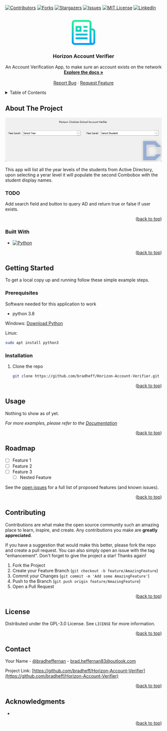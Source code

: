 <!-- Improved compatibility of back to top link: See: https://github.com/othneildrew/Best-README-Template/pull/73 -->
<a name="readme-top"></a>
<!--
*** Thanks for checking out the Best-README-Template. If you have a suggestion
*** that would make this better, please fork the repo and create a pull request
*** or simply open an issue with the tag "enhancement".
*** Don't forget to give the project a star!
*** Thanks again! Now go create something AMAZING! :D
-->



<!-- PROJECT SHIELDS -->
<!--
*** I'm using markdown "reference style" links for readability.
*** Reference links are enclosed in brackets [ ] instead of parentheses ( ).
*** See the bottom of this document for the declaration of the reference variables
*** for contributors-url, forks-url, etc. This is an optional, concise syntax you may use.
*** https://www.markdownguide.org/basic-syntax/#reference-style-links
-->
[![Contributors][contributors-shield]][contributors-url]
[![Forks][forks-shield]][forks-url]
[![Stargazers][stars-shield]][stars-url]
[![Issues][issues-shield]][issues-url]
[![MIT License][license-shield]][license-url]
[![LinkedIn][linkedin-shield]][linkedin-url]



<!-- PROJECT LOGO -->
<br />
<div align="center">
  <a href="https://github.com/BradHeff/Horizon-Account-Verifier">
    <img src="images/logo.png" alt="Logo" width="80" height="80">
  </a>

<h3 align="center">Horizon Account Verifier</h3>

  <p align="center">
    An Account Verification App, to make sure an account exists on the network
    <br />
    <a href="https://github.com/BradHeff/Horizon-Account-Verifier"><strong>Explore the docs »</strong></a>
    <br />
    <br />
    <a href="https://github.com/bradheff/Horizon-Account-Verifier/issues">Report Bug</a>
    ·
    <a href="https://github.com/bradheff/Horizon-Account-Verifier/issues">Request Feature</a>
  </p>
</div>



<!-- TABLE OF CONTENTS -->
<details>
  <summary>Table of Contents</summary>
  <ol>
    <li>
      <a href="#about-the-project">About The Project</a>
      <ul>
        <li><a href="#todo">TODO:</a></li>
        <li><a href="#built-with">Built With</a></li>
      </ul>
    </li>
    <li>
      <a href="#getting-started">Getting Started</a>
      <ul>
        <li><a href="#prerequisites">Prerequisites</a></li>
        <li><a href="#installation">Installation</a></li>
      </ul>
    </li>
    <li><a href="#usage">Usage</a></li>
    <li><a href="#roadmap">Roadmap</a></li>
    <li><a href="#contributing">Contributing</a></li>
    <li><a href="#license">License</a></li>
    <li><a href="#contact">Contact</a></li>
    <li><a href="#acknowledgments">Acknowledgments</a></li>
  </ol>
</details>



<!-- ABOUT THE PROJECT -->
## About The Project

[![Product Name Screen Shot][product-screenshot]](https://example.com)

This app will list all the year levels of the students from Active Directory, upon selecting a yerar level it will populate the second Combobox with the student display names.<br/>


### TODO
Add search field and button to query AD and return true or false if user exists.

<p align="right">(<a href="#readme-top">back to top</a>)</p>



### Built With

* [![Python][Python3]][python-url]

<p align="right">(<a href="#readme-top">back to top</a>)</p>



<!-- GETTING STARTED -->
## Getting Started

To get a local copy up and running follow these simple example steps.

### Prerequisites

Software needed for this application to work
* python 3.8

Windows: [Download Python](python-url)

Linux:
  ```sh
  sudo apt install python3
  ```

### Installation

1. Clone the repo
   ```sh
   git clone https://github.com/bradheff/Horizon-Account-Verifier.git
   ```


<p align="right">(<a href="#readme-top">back to top</a>)</p>



<!-- USAGE EXAMPLES -->
## Usage

Nothing to show as of yet.

_For more examples, please refer to the [Documentation](https://github.com/BradHeff/Horizon-Account-Verifier/wiki)_

<p align="right">(<a href="#readme-top">back to top</a>)</p>



<!-- ROADMAP -->
## Roadmap

- [ ] Feature 1
- [ ] Feature 2
- [ ] Feature 3
    - [ ] Nested Feature

See the [open issues](https://github.com/bradheff/Horizon-Account-Verifier/issues) for a full list of proposed features (and known issues).

<p align="right">(<a href="#readme-top">back to top</a>)</p>



<!-- CONTRIBUTING -->
## Contributing

Contributions are what make the open source community such an amazing place to learn, inspire, and create. Any contributions you make are **greatly appreciated**.

If you have a suggestion that would make this better, please fork the repo and create a pull request. You can also simply open an issue with the tag "enhancement".
Don't forget to give the project a star! Thanks again!

1. Fork the Project
2. Create your Feature Branch (`git checkout -b feature/AmazingFeature`)
3. Commit your Changes (`git commit -m 'Add some AmazingFeature'`)
4. Push to the Branch (`git push origin feature/AmazingFeature`)
5. Open a Pull Request

<p align="right">(<a href="#readme-top">back to top</a>)</p>



<!-- LICENSE -->
## License

Distributed under the GPL-3.0 License. See `LICENSE` for more information.

<p align="right">(<a href="#readme-top">back to top</a>)</p>



<!-- CONTACT -->
## Contact

Your Name - [@bradheffernan](https://twitter.com/bradheffernan) - brad.heffernan83@outlook.com

Project Link: [https://github.com/bradheff/Horizon-Account-Verifier](https://github.com/bradheff/Horizon-Account-Verifier)

<p align="right">(<a href="#readme-top">back to top</a>)</p>



<!-- ACKNOWLEDGMENTS -->
## Acknowledgments

* []()

<p align="right">(<a href="#readme-top">back to top</a>)</p>



<!-- MARKDOWN LINKS & IMAGES -->
<!-- https://www.markdownguide.org/basic-syntax/#reference-style-links -->
[contributors-shield]: https://img.shields.io/github/contributors/bradheff/Horizon-Account-Verifier.svg?style=for-the-badge
[contributors-url]: https://github.com/bradheff/Horizon-Account-Verifier/graphs/contributors
[forks-shield]: https://img.shields.io/github/forks/bradheff/Horizon-Account-Verifier.svg?style=for-the-badge
[forks-url]: https://github.com/bradheff/Horizon-Account-Verifier/network/members
[stars-shield]: https://img.shields.io/github/stars/bradheff/Horizon-Account-Verifier.svg?style=for-the-badge
[stars-url]: https://github.com/bradheff/Horizon-Account-Verifier/stargazers
[issues-shield]: https://img.shields.io/github/issues/bradheff/Horizon-Account-Verifier.svg?style=for-the-badge
[issues-url]: https://github.com/bradheff/Horizon-Account-Verifier/issues
[license-shield]: https://img.shields.io/github/license/bradheff/Horizon-Account-Verifier?style=for-the-badge
[license-url]: https://github.com/BradHeff/Horizon-Account-Verifier/blob/master/LICENSE
[linkedin-shield]: https://img.shields.io/badge/-LinkedIn-black.svg?style=for-the-badge&logo=linkedin&colorB=555
[linkedin-url]: https://www.linkedin.com/in/brad-heffernan83/

[product-screenshot]: images/screenshot.png

[Python3]: https://img.shields.io/badge/Python-35495E?style=for-the-badge&logo=python&logoColor=61DAFB
[python-url]: https://www.python.org/
